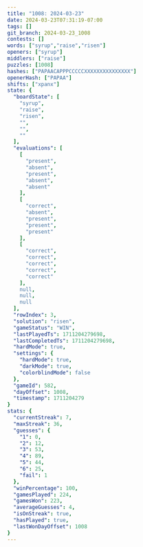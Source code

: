 ```yaml
---
title: "1008: 2024-03-23"
date: 2024-03-23T07:31:19-07:00
tags: []
git_branch: 2024-03-23_1008
contests: []
words: ["syrup","raise","risen"]
openers: ["syrup"]
middlers: ["raise"]
puzzles: [1008]
hashes: ["PAPAACAPPPCCCCCXXXXXXXXXXXXXXX"]
openerHash: ["PAPAA"]
shifts: ["xpanx"]
state: {
  "boardState": [
    "syrup",
    "raise",
    "risen",
    "",
    "",
    ""
  ],
  "evaluations": [
    [
      "present",
      "absent",
      "present",
      "absent",
      "absent"
    ],
    [
      "correct",
      "absent",
      "present",
      "present",
      "present"
    ],
    [
      "correct",
      "correct",
      "correct",
      "correct",
      "correct"
    ],
    null,
    null,
    null
  ],
  "rowIndex": 3,
  "solution": "risen",
  "gameStatus": "WIN",
  "lastPlayedTs": 1711204279698,
  "lastCompletedTs": 1711204279698,
  "hardMode": true,
  "settings": {
    "hardMode": true,
    "darkMode": true,
    "colorblindMode": false
  },
  "gameId": 582,
  "dayOffset": 1008,
  "timestamp": 1711204279
}
stats: {
  "currentStreak": 7,
  "maxStreak": 36,
  "guesses": {
    "1": 0,
    "2": 12,
    "3": 53,
    "4": 89,
    "5": 44,
    "6": 25,
    "fail": 1
  },
  "winPercentage": 100,
  "gamesPlayed": 224,
  "gamesWon": 223,
  "averageGuesses": 4,
  "isOnStreak": true,
  "hasPlayed": true,
  "lastWonDayOffset": 1008
}
---
```

<!-- more -->
